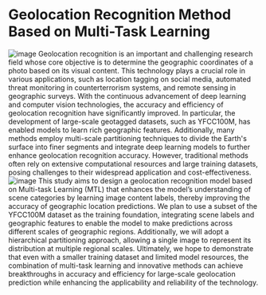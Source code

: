# Geolocation Recognition Method Based on Multi-Task Learning
![image](https://github.com/user-attachments/assets/5688bbdc-08a4-4d74-b92c-d9ed148ae10e)
Geolocation recognition is an important and challenging research field whose core objective is to determine the geographic coordinates of a photo based on its visual content. This technology plays a crucial role in various applications, such as location tagging on social media, automated threat monitoring in counterterrorism systems, and remote sensing in geographic surveys. With the continuous advancement of deep learning and computer vision technologies, the accuracy and efficiency of geolocation recognition have significantly improved. In particular, the development of large-scale geotagged datasets, such as YFCC100M, has enabled models to learn rich geographic features. Additionally, many methods employ multi-scale partitioning techniques to divide the Earth's surface into finer segments and integrate deep learning models to further enhance geolocation recognition accuracy. However, traditional methods often rely on extensive computational resources and large training datasets, posing challenges to their widespread application and cost-effectiveness.
![image](https://github.com/user-attachments/assets/a4c1c50d-77a1-4dab-ab55-a82eec3134e4)
This study aims to design a geolocation recognition model based on Multi-task Learning (MTL) that enhances the model’s understanding of scene categories by learning image content labels, thereby improving the accuracy of geographic location predictions. We plan to use a subset of the YFCC100M dataset as the training foundation, integrating scene labels and geographic features to enable the model to make predictions across different scales of geographic regions. Additionally, we will adopt a hierarchical partitioning approach, allowing a single image to represent its distribution at multiple regional scales. Ultimately, we hope to demonstrate that even with a smaller training dataset and limited model resources, the combination of multi-task learning and innovative methods can achieve breakthroughs in accuracy and efficiency for large-scale geolocation prediction while enhancing the applicability and reliability of the technology.
